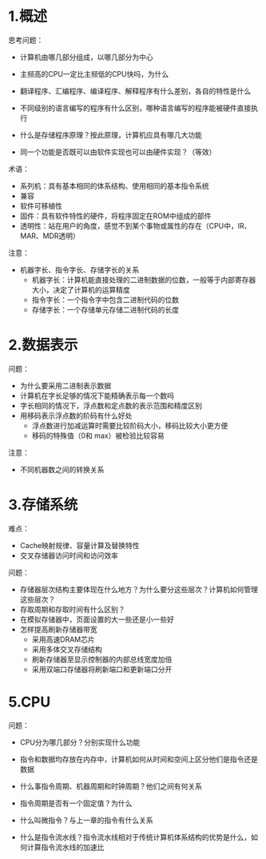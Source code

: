 # 1.概述



思考问题：

- 计算机由哪几部分组成，以哪几部分为中心

- 主频高的CPU一定比主频低的CPU快吗，为什么

- 翻译程序、汇编程序、编译程序、解释程序有什么差别，各自的特性是什么

- 不同级别的语言编写的程序有什么区别，哪种语言编写的程序能被硬件直接执行

- 什么是存储程序原理？按此原理，计算机应具有哪几大功能

- 同一个功能是否既可以由软件实现也可以由硬件实现？（等效）

  

术语：

- 系列机：具有基本相同的体系结构、使用相同的基本指令系统
- 兼容
- 软件可移植性
- 固件：具有软件特性的硬件，将程序固定在ROM中组成的部件
- 透明性：站在用户的角度，感觉不到某个事物或属性的存在（CPU中，IR、MAR、MDR透明）

注意：

- 机器字长、指令字长、存储字长的关系
  - 机器字长：计算机能直接处理的二进制数据的位数，一般等于内部寄存器大小，决定了计算机的运算精度
  - 指令字长：一个指令字中包含二进制代码的位数
  - 存储字长：一个存储单元存储二进制代码的长度

# 2.数据表示

问题：

- 为什么要采用二进制表示数据
- 计算机在字长足够的情况下能精确表示每一个数吗
- 字长相同的情况下，浮点数和定点数的表示范围和精度区别
- 用移码表示浮点数的阶码有什么好处
  - 浮点数进行加减运算时需要比较阶码大小，移码比较大小更方便
  - 移码的特殊值（0和 max）被检验比较容易

注意：

- 不同机器数之间的转换关系

# 3.存储系统

难点：

- Cache映射规律、容量计算及替换特性
- 交叉存储器访问时间和访问效率

问题：

- 存储器层次结构主要体现在什么地方？为什么要分这些层次？计算机如何管理这些层次？
- 存取周期和存取时间有什么区别？
- 在模拟存储器中，页面设置的大一些还是小一些好
- 怎样提高刷新存储器带宽
  - 采用高速DRAM芯片
  - 采用多体交叉存储结构
  - 刷新存储器至显示控制器的内部总线宽度加倍
  - 采用双端口存储器将刷新端口和更新端口分开



# 5.CPU

问题：

- CPU分为哪几部分？分别实现什么功能

- 指令和数据均存放在内存中，计算机如何从时间和空间上区分他们是指令还是数据

- 什么事指令周期、机器周期和时钟周期？他们之间有何关系

- 指令周期是否有一个固定值？为什么

- 什么叫微指令？与上一章的指令有什么关系

- 什么是指令流水线？指令流水线相对于传统计算机体系结构的优势是什么，如何计算指令流水线的加速比

  



